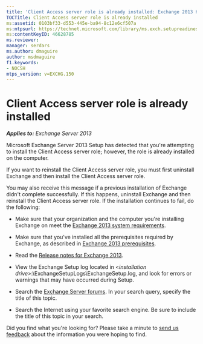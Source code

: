 ```yaml
---
title: 'Client Access server role is already installed: Exchange 2013 Help'
TOCTitle: Client Access server role is already installed
ms:assetid: 0103bf33-d553-445e-ba94-8c12e6cf507a
ms:mtpsurl: https://technet.microsoft.com/library/ms.exch.setupreadiness.caferolealreadyexists(v=EXCHG.150)
ms:contentKeyID: 46628785
ms.reviewer: 
manager: serdars
ms.author: dmaguire
author: msdmaguire
f1.keywords:
- NOCSH
mtps_version: v=EXCHG.150
---
```


# Client Access server role is already installed

_**Applies to:** Exchange Server 2013_

Microsoft Exchange Server 2013 Setup has detected that you're attempting to install the Client Access server role; however, the role is already installed on the computer.

If you want to reinstall the Client Access server role, you must first uninstall Exchange and then install the Client Access server role.

You may also receive this message if a previous installation of Exchange didn't complete successfully. If this happens, uninstall Exchange and then reinstall the Client Access server role. If the installation continues to fail, do the following:

  - Make sure that your organization and the computer you're installing Exchange on meet the [Exchange 2013 system requirements](exchange-2013-system-requirements-exchange-2013-help.md).

  - Make sure that you've installed all the prerequisites required by Exchange, as described in [Exchange 2013 prerequisites](exchange-2013-prerequisites-exchange-2013-help.md).

  - Read the [Release notes for Exchange 2013](release-notes-for-exchange-2013-exchange-2013-help.md).

  - View the Exchange Setup log located in \<*installation drive*\>:\\ExchangeSetupLogs\\ExchangeSetup.log, and look for errors or warnings that may have occurred during Setup.

  - Search the [Exchange Server forums](https://go.microsoft.com/fwlink/p/?linkid=14927). In your search query, specify the title of this topic.

  - Search the Internet using your favorite search engine. Be sure to include the title of this topic in your search.

Did you find what you're looking for? Please take a minute to [send us feedback](mailto:exsetuphelpfeedback@microsoft.com?subject=exchange%202013%20setup%20help%20feedback) about the information you were hoping to find.
